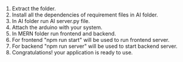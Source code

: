 1. Extract the folder.
2. Install all the dependencies of requirement files in AI folder.
3. In AI folder run AI server.py file.
4. Attach the arduino with your system.
6. In MERN folder run frontend and backend.
7. For frontend "npm run start" will be used to run frontend server.
8. For backend "npm run server" will be used to start backend server.
9. Congratulations! your application is ready to use.
